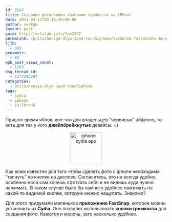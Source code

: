 ```yaml
---
id: 2247
title: Создание фотоснимка кнопками громкости на iPhone
date: 2011-04-13T02:18:45+00:00
author: serEga
layout: post
guid: http://artslab.info/?p=2247
permalink: /prilozheniya-dlya-ipod-touchiphone/sozdanie-fotosnimka-knopkami-gromkosti-na-iphone/
ljID:
  - 343
prosmotr:
  - 85
wpb_post_views_count:
  - 1163
dsq_thread_id:
  - 1577293287
categories:
  - prilozheniya-dlya-ipod-touchiphone
tags:
  - cydia
  - iphone
  - jailbreak
---
```

Пришло время яблок, кое-что для владельцев &#8220;червивых&#8221; айфонов, то есть для тех у кого **джейлбрейкнутые** девайсы. =)

<center>
  <img src="http://googledrive.com/host/0B9lHVSSSdxdxd0hjdUdmRzY3Tjg/iphone_fastsnap-100x100.jpg" alt="iphone cydia app" title="iphone_fastsnap" width="100" height="100" class="alignnone size-medium wp-image-2248" />
</center>

Как всем известно для того чтобы сделать фото с iphone необходимо &#8220;тапнуть&#8221; по кнопке на дисплее. Согласитесь, это не всегда удобно, особенно если сам хочешь сфоткать себя и не видишь куда нужно нажимать. В таком случае было бы намного удобнее нажимать по какой-то видимой кнопке, которую можно нащупать. Знакомо?

Для этого придумали маленькое **приложение FastSnap**, которое можно установить из **Cydia**. Оно позволит использовать **кнопки громкости** для создания фото. Кажется и мелочь, зато насколько удобнее.